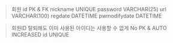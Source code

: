 > 회원
id		PK & FK
nickname	UNIQUE
password	VARCHAR(25)
url		VARCHAR(100)
regdate		DATETIME
pwmodifydate	DATETIME

> 회원ID
탈퇴해도 이미 사용된 아이디는 사용할 수 없게
No		PK & AUTO INCREASED
id		UNIQUE
